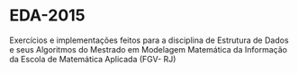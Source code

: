 # EDA-2015
Exercícios e implementações feitos para a disciplina de Estrutura de Dados e seus Algoritmos do Mestrado em Modelagem Matemática da Informação da Escola de Matemática Aplicada (FGV- RJ)
